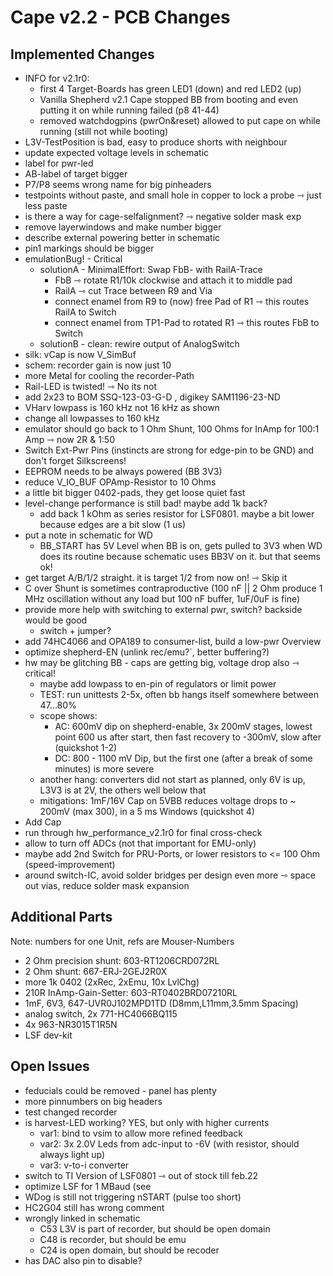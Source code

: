 # Cape v2.2 - PCB Changes

## Implemented Changes

- INFO for v2.1r0:
    - first 4 Target-Boards has green LED1 (down) and red LED2 (up)
    - Vanilla Shepherd v2.1 Cape stopped BB from booting and even putting it on while running failed (p8 41-44)
    - removed watchdogpins (pwrOn&reset) allowed to put cape on while running (still not while booting)
- L3V-TestPosition is bad, easy to produce shorts with neighbour
- update expected voltage levels in schematic
- label for pwr-led
- AB-label of target bigger
- P7/P8 seems wrong name for big pinheaders
- testpoints without paste, and small hole in copper to lock a probe ⇾ just less paste
- is there a way for cage-selfalignment? ⇾ negative solder mask exp
- remove layerwindows and make number bigger
- describe external powering better in schematic
- pin1 markings should be bigger
- emulationBug! - Critical
    - solutionA - MinimalEffort: Swap FbB- with RailA-Trace
        - FbB ⇾ rotate R1/10k clockwise and attach it to middle pad
        - RailA ⇾ cut Trace between R9 and Via
        - connect enamel from R9 to (now) free Pad of R1 ⇾ this routes RailA to Switch
        - connect enamel from TP1-Pad to rotated R1 ⇾ this routes FbB to Switch
    - solutionB - clean: rewire output of AnalogSwitch
- silk: vCap is now V_SimBuf
- schem: recorder gain is now just 10
- more Metal for cooling the recorder-Path
- Rail-LED is twisted! ⇾ No its not
- add 2x23 to BOM SSQ-123-03-G-D , digikey  	SAM1196-23-ND
- VHarv lowpass is 160 kHz not 16 kHz as shown
- change all lowpasses to 160 kHz
- emulator should go back to 1 Ohm Shunt, 100 Ohms for InAmp for 100:1 Amp ⇾ now 2R & 1:50
- Switch Ext-Pwr Pins (instincts are strong for edge-pin to be GND) and don't forget Silkscreens!
- EEPROM needs to be always powered (BB 3V3)
- reduce V_IO_BUF OPAmp-Resistor to 10 Ohms
- a little bit bigger 0402-pads, they get loose quiet fast
- level-change performance is still bad! maybe add 1k back?
    - add back 1 kOhm as series resistor for LSF0801. maybe a bit lower because edges are a bit slow (1 us)
- put a note in schematic for WD
    - BB_START has 5V Level when BB is on, gets pulled to 3V3 when WD does its routine because schematic uses BB3V on it. but that seems ok!
- get target A/B/1/2 straight. it is target 1/2 from now on! ⇾ Skip it
- C over Shunt is sometimes contraproductive (100 nF || 2 Ohm produce 1 MHz oscillation without any load but 100 nF buffer, 1uF/0uF is fine)
- provide more help with switching to external pwr, switch? backside would be good
    - switch + jumper?
- add 74HC4066 and OPA189 to consumer-list, build a low-pwr Overview
- optimize shepherd-EN (unlink rec/emu?`, better buffering?)
- hw may be glitching BB - caps are getting big, voltage drop also ⇾ critical!
    - maybe add lowpass to en-pin of regulators or limit power
    - TEST: run unittests 2-5x, often bb hangs itself somewhere between 47...80%
    - scope shows:
        - AC: 600mV dip on shepherd-enable, 3x 200mV stages, lowest point 600 us after start, then fast recovery to -300mV, slow after (quickshot 1-2)
        - DC: 800 - 1100 mV Dip, but the first one (after a break of some minutes) is more severe
    - another hang: converters did not start as planned, only 6V is up, L3V3 is at 2V, the others well below that
    - mitigations: 1mF/16V Cap on 5VBB reduces voltage drops to ~ 200mV (max 300), in a 5 ms Windows (quickshot 4)
- Add Cap
- run through hw_performance_v2.1r0 for final cross-check
- allow to turn off ADCs (not that important for EMU-only)
- maybe add 2nd Switch for PRU-Ports, or lower resistors to <= 100 Ohm (speed-improvement)
- around switch-IC, avoid solder bridges per design even more ⇾ space out vias, reduce solder mask expansion

## Additional Parts

Note: numbers for one Unit, refs are Mouser-Numbers

- 2 Ohm precision shunt: 603-RT1206CRD072RL
- 2 Ohm shunt: 667-ERJ-2GEJ2R0X
- more 1k 0402 (2xRec, 2xEmu, 10x LvlChg)
- 210R InAmp-Gain-Setter: 603-RT0402BRD07210RL
- 1mF, 6V3, 647-UVR0J102MPD1TD (D8mm,L11mm,3.5mm Spacing)
- analog switch, 2x 771-HC4066BQ115
- 4x 963-NR3015T1R5N
- LSF dev-kit

## Open Issues

- feducials could be removed - panel has plenty
- more pinnumbers on big headers
- test changed recorder
- is harvest-LED working? YES, but only with higher currents
    - var1: bind to vsim to allow more refined feedback
    - var2: 3x 2.0V Leds from adc-input to -6V (with resistor, should always light up)
    - var3: v-to-i converter
- switch to TI Version of LSF0801 ⇾ out of stock till feb.22
- optimize LSF for 1 MBaud (see
- WDog is still not triggering nSTART (pulse too short)
- HC2G04 still has wrong comment
- wrongly linked in schematic
    - C53 L3V is part of recorder, but should be open domain
    - C48 is recorder, but should be emu
    - C24 is open domain, but should be recoder
- has DAC also pin to disable?

